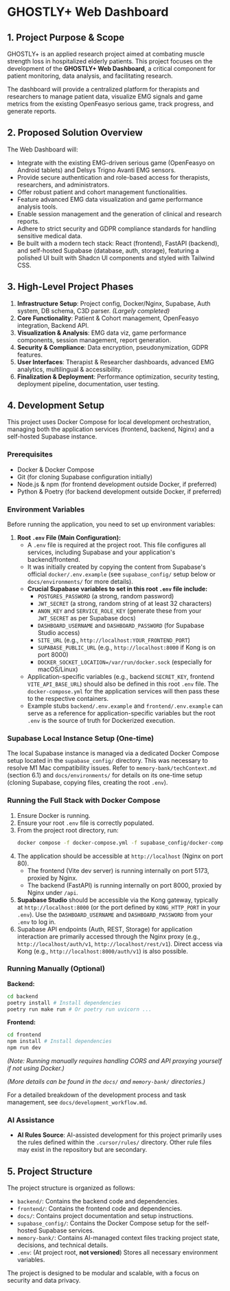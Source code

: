 # GHOSTLY+ Web Dashboard

## 1. Project Purpose & Scope

GHOSTLY+ is an applied research project aimed at combating muscle strength loss in hospitalized elderly patients. This project focuses on the development of the **GHOSTLY+ Web Dashboard**, a critical component for patient monitoring, data analysis, and facilitating research.

The dashboard will provide a centralized platform for therapists and researchers to manage patient data, visualize EMG signals and game metrics from the existing OpenFeasyo serious game, track progress, and generate reports.

## 2. Proposed Solution Overview

The Web Dashboard will:
- Integrate with the existing EMG-driven serious game (OpenFeasyo on Android tablets) and Delsys Trigno Avanti EMG sensors.
- Provide secure authentication and role-based access for therapists, researchers, and administrators.
- Offer robust patient and cohort management functionalities.
- Feature advanced EMG data visualization and game performance analysis tools.
- Enable session management and the generation of clinical and research reports.
- Adhere to strict security and GDPR compliance standards for handling sensitive medical data.
- Be built with a modern tech stack: React (frontend), FastAPI (backend), and self-hosted Supabase (database, auth, storage), featuring a polished UI built with Shadcn UI components and styled with Tailwind CSS.

## 3. High-Level Project Phases

1.  **Infrastructure Setup**: Project config, Docker/Nginx, Supabase, Auth system, DB schema, C3D parser. *(Largely completed)*
2.  **Core Functionality**: Patient & Cohort management, OpenFeasyo integration, Backend API.
3.  **Visualization & Analysis**: EMG data viz, game performance components, session management, report generation.
4.  **Security & Compliance**: Data encryption, pseudonymization, GDPR features.
5.  **User Interfaces**: Therapist & Researcher dashboards, advanced EMG analytics, multilingual & accessibility.
6.  **Finalization & Deployment**: Performance optimization, security testing, deployment pipeline, documentation, user testing.

## 4. Development Setup

This project uses Docker Compose for local development orchestration, managing both the application services (frontend, backend, Nginx) and a self-hosted Supabase instance.

### Prerequisites

- Docker & Docker Compose
- Git (for cloning Supabase configuration initially)
- Node.js & npm (for frontend development outside Docker, if preferred)
- Python & Poetry (for backend development outside Docker, if preferred)

### Environment Variables

Before running the application, you need to set up environment variables:

1.  **Root `.env` File (Main Configuration):**
    -   A `.env` file is required at the project root. This file configures all services, including Supabase and your application's backend/frontend.
    -   It was initially created by copying the content from Supabase's official `docker/.env.example` (see `supabase_config/` setup below or `docs/environments/` for more details).
    -   **Crucial Supabase variables to set in this root `.env` file include:**
        -   `POSTGRES_PASSWORD` (a strong, random password)
        -   `JWT_SECRET` (a strong, random string of at least 32 characters)
        -   `ANON_KEY` and `SERVICE_ROLE_KEY` (generate these from your `JWT_SECRET` as per Supabase docs)
        -   `DASHBOARD_USERNAME` and `DASHBOARD_PASSWORD` (for Supabase Studio access)
        -   `SITE_URL` (e.g., `http://localhost:YOUR_FRONTEND_PORT`)
        -   `SUPABASE_PUBLIC_URL` (e.g., `http://localhost:8000` if Kong is on port 8000)
        -   `DOCKER_SOCKET_LOCATION=/var/run/docker.sock` (especially for macOS/Linux)
    -   Application-specific variables (e.g., backend `SECRET_KEY`, frontend `VITE_API_BASE_URL`) should also be defined in this root `.env` file. The `docker-compose.yml` for the application services will then pass these to the respective containers.
    -   Example stubs `backend/.env.example` and `frontend/.env.example` can serve as a reference for application-specific variables but the root `.env` is the source of truth for Dockerized execution.

### Supabase Local Instance Setup (One-time)

The local Supabase instance is managed via a dedicated Docker Compose setup located in the `supabase_config/` directory. This was necessary to resolve M1 Mac compatibility issues.
Refer to `memory-bank/techContext.md` (section 6.1) and `docs/environments/` for details on its one-time setup (cloning Supabase, copying files, creating the root `.env`).

### Running the Full Stack with Docker Compose

1.  Ensure Docker is running.
2.  Ensure your root `.env` file is correctly populated.
3.  From the project root directory, run:
    ```bash
    docker compose -f docker-compose.yml -f supabase_config/docker-compose.yml up --build -d
    ```
4.  The application should be accessible at `http://localhost` (Nginx on port 80).
    - The frontend (Vite dev server) is running internally on port 5173, proxied by Nginx.
    - The backend (FastAPI) is running internally on port 8000, proxied by Nginx under `/api`.
5.  **Supabase Studio** should be accessible via the Kong gateway, typically at `http://localhost:8000` (or the port defined by `KONG_HTTP_PORT` in your `.env`). Use the `DASHBOARD_USERNAME` and `DASHBOARD_PASSWORD` from your `.env` to log in.
6.  Supabase API endpoints (Auth, REST, Storage) for application interaction are primarily accessed through the Nginx proxy (e.g., `http://localhost/auth/v1`, `http://localhost/rest/v1`). Direct access via Kong (e.g., `http://localhost:8000/auth/v1`) is also possible.

### Running Manually (Optional)
**Backend:**
```bash
cd backend
poetry install # Install dependencies
poetry run make run # Or poetry run uvicorn ...
```

**Frontend:**
```bash
cd frontend
npm install # Install dependencies
npm run dev
```
*(Note: Running manually requires handling CORS and API proxying yourself if not using Docker.)*

*(More details can be found in the `docs/` and `memory-bank/` directories.)*

For a detailed breakdown of the development process and task management, see `docs/development_workflow.md`.

### AI Assistance

-   **AI Rules Source**: AI-assisted development for this project primarily uses the rules defined within the `.cursor/rules/` directory. Other rule files may exist in the repository but are secondary.

## 5. Project Structure

The project structure is organized as follows:

- `backend/`: Contains the backend code and dependencies.
- `frontend/`: Contains the frontend code and dependencies.
- `docs/`: Contains project documentation and setup instructions.
- `supabase_config/`: Contains the Docker Compose setup for the self-hosted Supabase services.
- `memory-bank/`: Contains AI-managed context files tracking project state, decisions, and technical details.
- `.env`: (At project root, **not versioned**) Stores all necessary environment variables.

The project is designed to be modular and scalable, with a focus on security and data privacy. 
